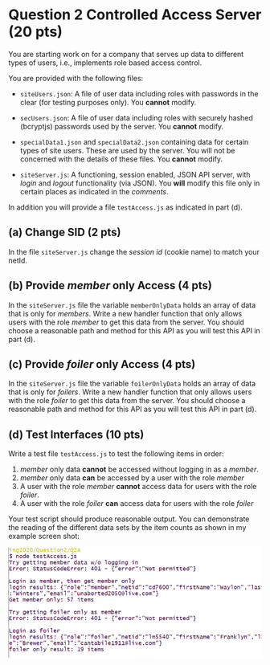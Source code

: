 # Question 2 Controlled Access Server (20 pts)

You are starting work on for a company that serves up data to different types of users, i.e., implements role based access control.

You are provided with the following files:

* `siteUsers.json`: A file of user data including roles with passwords in the clear (for testing purposes only). You **cannot** modify.

* `secUsers.json`: A file of user data including roles with securely hashed (bcryptjs) passwords used by the server. You **cannot** modify. 

* `specialData1.json` and `specialData2.json` containing data for certain types of site users. These are used by the server. You will not be concerned with the details of these files. You **cannot** modify.

* `siteServer.js`: A functioning, session enabled, JSON API server, with *login* and *logout* functionality (via JSON). You **will** modify this file only in certain places as indicated in the *comments*.

In addition you will provide a file `testAccess.js` as indicated in part (d).

## (a) Change SID (2 pts)

In the file `siteServer.js` change the *session id* (cookie name) to match your netId.

## (b) Provide *member* only Access (4 pts)

In the `siteServer.js` file the variable `memberOnlyData` holds an array of data that is only for *members*. Write a new handler function that only allows users with the role *member* to get this data from the server. You should choose a reasonable path and method for this API as you will test this API in part (d).

## (c) Provide *foiler* only Access (4 pts)

In the `siteServer.js` file the variable `foilerOnlyData` holds an array of data that is only for *foilers*. Write a new handler function that only allows users with the role *foiler* to get this data from the server. You should choose a reasonable path and method for this API as you will test this API in part (d).

## (d) Test Interfaces (10 pts)

Write a test file `testAccess.js` to test the following items in order:

1. *member* only data **cannot** be accessed without logging in as a *member*.
2. *member* only data **can** be accessed by a user with the role *member*
3. A user with the role *member* **cannot** access data for users with the role *foiler*.
4. A user with the role *foiler* **can** access data for users with the role *foiler*

Your test script should produce reasonable output. You can demonstrate the reading of the different data sets by the item counts as shown in my example screen shot:

![Test Output](screenTest.png)
